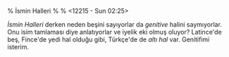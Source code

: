 % İsmin Halleri
% 
% <12215 - Sun 02:25>

_İsmin Halleri_ derken neden beşini sayıyorlar da _genitive_ halini
saymıyorlar. Onu isim tamlaması diye anlatıyorlar ve iyelik eki olmuş
oluyor? Latince'de beş, Fince'de yedi hal olduğu gibi, Türkçe'de de
_altı hal_ var. Genitifimi isterim. 


